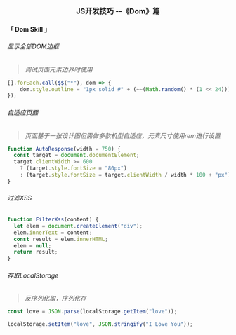 <h3 align='center'>JS开发技巧 --《Dom》篇</h3>

#### 「 Dom Skill 」

###### 显示全部DOM边框

> *调试页面元素边界时使用*

```js
[].forEach.call($$("*"), dom => {
    dom.style.outline = "1px solid #" + (~~(Math.random() * (1 << 24))).toString(16);
});
```

###### 自适应页面

> *页面基于一张设计图但需做多款机型自适应，元素尺寸使用rem进行设置*

```js
function AutoResponse(width = 750) {
  const target = document.documentElement;
  target.clientWidth >= 600
    ? (target.style.fontSize = "80px")
    : (target.style.fontSize = target.clientWidth / width * 100 + "px");
}
```

###### 过滤XSS

```js
function FilterXss(content) {
  let elem = document.createElement("div");
  elem.innerText = content;
  const result = elem.innerHTML;
  elem = null;
  return result;
}
```

###### 存取LocalStorage

> *反序列化取，序列化存*

```js
const love = JSON.parse(localStorage.getItem("love"));

localStorage.setItem("love", JSON.stringify("I Love You"));
```